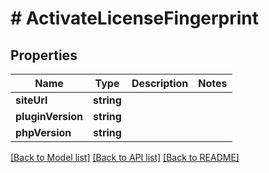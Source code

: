 # # ActivateLicenseFingerprint

## Properties

Name | Type | Description | Notes
------------ | ------------- | ------------- | -------------
**siteUrl** | **string** |  |
**pluginVersion** | **string** |  |
**phpVersion** | **string** |  |

[[Back to Model list]](../../README.md#models) [[Back to API list]](../../README.md#endpoints) [[Back to README]](../../README.md)
